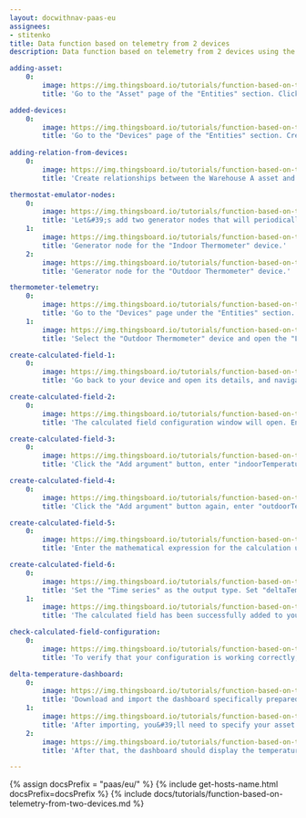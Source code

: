 ```yaml
---
layout: docwithnav-paas-eu
assignees:
- stitenko
title: Data function based on telemetry from 2 devices
description: Data function based on telemetry from 2 devices using the Calculated fields feature

adding-asset:
    0:
        image: https://img.thingsboard.io/tutorials/function-based-on-telemetry-from-two-devices/adding-asset-1-pe.png
        title: 'Go to the "Asset" page of the "Entities" section. Click on the "+" icon in the top right corner of the table, and select "Add new asset" from drop-down menu. Create a new asset and a corresponding asset profile for it. Name the asset "Warehouse A", and the profile — "warehouse".'

added-devices:
    0:
        image: https://img.thingsboard.io/tutorials/function-based-on-telemetry-from-two-devices/adding-devices-1-pe.png
        title: 'Go to the "Devices" page of the "Entities" section. Create two devices named "Indoor Thermometer" and "Outdoor Thermometer". Create a device profile called "thermometer" and assign it to these devices.'
    
adding-relation-from-devices:
    0:
        image: https://img.thingsboard.io/tutorials/function-based-on-telemetry-from-two-devices/adding-relation-from-devices-1-pe.png
        title: 'Create relationships between the Warehouse A asset and the Indoor Thermometer and Outdoor Thermometer devices.'

thermostat-emulator-nodes:
    0:
        image: https://img.thingsboard.io/tutorials/function-based-on-telemetry-from-two-devices/thermostat-emulator-nodes-1-pe.png
        title: 'Let&#39;s add two generator nodes that will periodically produce messages with random temperature readings. Route the messages from these nodes to the device profile node.'
    1:
        image: https://img.thingsboard.io/tutorials/function-based-on-telemetry-from-two-devices/thermostat-emulator-nodes-2-pe.png
        title: 'Generator node for the "Indoor Thermometer" device.'
    2:
        image: https://img.thingsboard.io/tutorials/function-based-on-telemetry-from-two-devices/thermostat-emulator-nodes-3-pe.png
        title: 'Generator node for the "Outdoor Thermometer" device.'

thermometer-telemetry:
    0:
        image: https://img.thingsboard.io/tutorials/function-based-on-telemetry-from-two-devices/indoor-thermometer-telemetry-1-pe.png
        title: 'Go to the "Devices" page under the "Entities" section. Select the "Indoor Thermometer" device and open the "Latest telemetry" tab, where you will see the generated telemetry data.'
    1:
        image: https://img.thingsboard.io/tutorials/function-based-on-telemetry-from-two-devices/outdoor-thermometer-telemetry-1-pe.png
        title: 'Select the "Outdoor Thermometer" device and open the "Latest telemetry" tab, where you will see the generated telemetry data.'

create-calculated-field-1:
    0:
        image: https://img.thingsboard.io/tutorials/function-based-on-telemetry-from-two-devices/create-calculated-field-1-pe.png
        title: 'Go back to your device and open its details, and navigate to the "Calculated fields" tab. Click the "plus" icon button and select "Create new calculated field" from the dropdown menu.'

create-calculated-field-2:
    0:
        image: https://img.thingsboard.io/tutorials/function-based-on-telemetry-from-two-devices/create-calculated-field-2-pe.png
        title: 'The calculated field configuration window will open. Enter a descriptive title for the calculated field. Select "Simple" as the calculated field type. This allows you to perform uses basic mathematical operations and functions.'

create-calculated-field-3:
    0:
        image: https://img.thingsboard.io/tutorials/function-based-on-telemetry-from-two-devices/create-calculated-field-3-pe.png
        title: 'Click the "Add argument" button, enter "indoorTemperature" as the argument name, select the "Indoor Thermometer" device as the entity, keep the argument type as "Latest telemetry", set "temperature" as the time series key, and click "Add".'

create-calculated-field-4:
    0:
        image: https://img.thingsboard.io/tutorials/function-based-on-telemetry-from-two-devices/create-calculated-field-4-pe.png
        title: 'Click the "Add argument" button again, enter "outdoorTemperature" as the argument name, select the "Outdoor Thermometer" device as the entity, keep the argument type as "Latest telemetry", set "temperature" as the time series key, and finally click the "Add" button.'

create-calculated-field-5:
    0:
        image: https://img.thingsboard.io/tutorials/function-based-on-telemetry-from-two-devices/create-calculated-field-5-pe.png
        title: 'Enter the mathematical expression for the calculation using the variables defined in the "Arguments" section.'

create-calculated-field-6:
    0:
        image: https://img.thingsboard.io/tutorials/function-based-on-telemetry-from-two-devices/create-calculated-field-6-pe.png
        title: 'Set the "Time series" as the output type. Set "deltaTemperature" as the name of the variable that will store the calculation result. Optionally, specify the number of decimal places. To finish adding the calculated field, click "Add".'
    1:
        image: https://img.thingsboard.io/tutorials/function-based-on-telemetry-from-two-devices/create-calculated-field-7-pe.png
        title: 'The calculated field has been successfully added to your device.'

check-calculated-field-configuration:
    0:
        image: https://img.thingsboard.io/tutorials/function-based-on-telemetry-from-two-devices/check-calculated-field-configuration-1-pe.png
        title: 'To verify that your configuration is working correctly, go to the “Latest telemetry” tab of the "Warehouse A" asset. If everything is set up properly, you should see the "deltaTemperature" key and its value.'

delta-temperature-dashboard:
    0:
        image: https://img.thingsboard.io/tutorials/function-based-on-telemetry-from-two-devices/delta-temperature-dashboard-1-pe.png
        title: 'Download and import the dashboard specifically prepared for this example to monitor the temperature difference in real time.'
    1:
        image: https://img.thingsboard.io/tutorials/function-based-on-telemetry-from-two-devices/delta-temperature-dashboard-2-pe.png
        title: 'After importing, you&#39;ll need to specify your asset "Warehouse A" in the entity alias to display the correct data.'
    2:
        image: https://img.thingsboard.io/tutorials/function-based-on-telemetry-from-two-devices/delta-temperature-dashboard-3-pe.png
        title: 'After that, the dashboard should display the temperature delta data between the two thermometers of the "Warehouse A" asset.'

---
```


{% assign docsPrefix = "paas/eu/" %}
{% include get-hosts-name.html docsPrefix=docsPrefix %}
{% include docs/tutorials/function-based-on-telemetry-from-two-devices.md %}